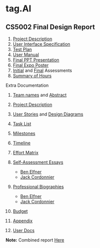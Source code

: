 # tag.AI

## CS5002 Final Design Report
1. [Project Description](Project-Description.md)
2. [User Interface Specification]()
3. [Test Plan](TestPlan.pdf)
4. [User Manual](User%20Manuel.md)
5. [Final PPT Presentation](Expo%20Prez.pptx)
6. [Final Expo Poster](JBCE_Expo_Poster_DRAFTQR.pub)
7. [Initial](writing_assignments/assignment3/) and [Final](writing_assignments/final_self_assessment/) Assessments
8. [Summary of Hours](summary_of_hours.md)

Extra Documentation

1. [Team names](Project-Description.md) and [Abstract](abstract.md)
2. [Project Description](Project-Description.md)
3. [User Stories](User_Stories.md) and [Design Diagrams](Design_Diagrams/DesignDiagrams.md)
4. [Task List](Tasklist.md)
5. [Milestones](MilestonesTimelineandEffortMatrix.md#table-0-milestones)
6. [Timeline](MilestonesTimelineandEffortMatrix.md#table-1-timeline)
7. [Effort Matrix](MilestonesTimelineandEffortMatrix.md#table-2-effort-matrix)
8. [Self-Assessment Essays](writing_assignments/assignment3)
   - [Ben Elfner](writing_assignments/assignment3/BenElfnerIndividualCapstoneAssessment.md)
   - [Jack Cordonnier](writing_assignments/assignment3/Individual%20Capstone%20Assessment.docx)
9. [Professional Biographies](writing_assignments/assignment2)
   - [Ben Elfner](writing_assignments/assignment2/Professional%20Biography%20BE.md)
   - [Jack Cordonnier](writing_assignments/assignment2/Professional%20Biography%20JNC.md)
10. [Budget](SeniorDesignBudget.md)
11. [Appendix](Appendix.md)

12. [User Docs](docs/index.md)

**Note:** Combined report [Here](CSSeniorDesignFinalReport%20-%20Google%20Docs.pdf)


